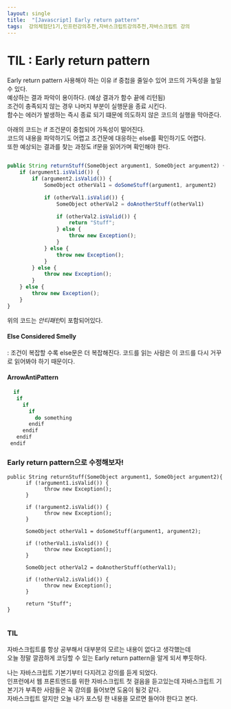 ```yaml
---
layout: single
title:  "[Javascript] Early return pattern"
tags:  강의체험단1기,인프런강의추천,자바스크립트강의추천,자바스크립트 강의 
---
```


# TIL : Early return pattern
Early return pattern 사용해야 하는 이유
 if 중첩을 줄일수 있어 코드의 가독성을 높일수 있다.    
 예상하는 결과 파악이 용이하다. (예상 결과가 함수 끝에 리턴됨)   
 조건이 충족되지 않는 경우 나머지 부분이 실행문을 종료 시킨다.    
 함수는 에러가 발생하는 즉시 종료 되기 떄문에 의도하지 않은 코드의 실행을 막아준다.    
   
 아래의 코드는 if 조건문이 중첩되어 가독성이 떨어진다.    
 코드의 내용을 파악하기도 어렵고 조건문에 대응하는 else를 확인하기도 어렵다.    
 또한 예상되는 결과를 찾는 과정도 if문을 읽어가며 확인해야 한다.   


```javascript

public String returnStuff(SomeObject argument1, SomeObject argument2) {
    if (argument1.isValid()) {
        if (argument2.isValid()) {
            SomeObject otherVal1 = doSomeStuff(argument1, argument2)

            if (otherVal1.isValid()) {
                SomeObject otherVal2 = doAnotherStuff(otherVal1)

                if (otherVal2.isValid()) {
                    return "Stuff";
                } else {
                    throw new Exception();
                }
            } else {
                throw new Exception();
            }
        } else {
            throw new Exception();
        }
    } else {
        throw new Exception();
    }
}


```

 위의 코드는 *안티패턴*이 포함되어있다.   

####  Else Considered Smelly   
 : 조건이 복잡할 수록 else문은 더 복잡해진다. 코드를 읽는 사람은 이 코드를 다시 거꾸로 읽어봐야 하기 때문이다.       
####  ArrowAntiPattern   
```javascript
  if    
   if    
     if    
       if    
         do something    
       endif    
     endif    
   endif    
 endif    

```

### Early return pattern으로 수정해보자! 
```
public String returnStuff(SomeObject argument1, SomeObject argument2){
      if (!argument1.isValid()) {
            throw new Exception();
      }

      if (!argument2.isValid()) {
            throw new Exception();
      }

      SomeObject otherVal1 = doSomeStuff(argument1, argument2);

      if (!otherVal1.isValid()) {
            throw new Exception();
      }

      SomeObject otherVal2 = doAnotherStuff(otherVal1);

      if (!otherVal2.isValid()) {
            throw new Exception();
      }

      return "Stuff";
}


```

### TIL
자바스크립트를 항상 공부해서 대부분의 모르는 내용이 없다고 생각했는데    
오늘 정말 깔끔하게 코딩할 수 있는 Early return pattern을 알게 되서 뿌듯하다.   
   
나는 자바스크립트 기본기부터 다지려고 강의를 듣게 되었다.   
인프런에서 웹 프론트엔드를 위한 자바스크립트 첫 걸음을 듣고있는데 
자바스크립트 기본기가 부족한 사람들은 꼭 강의를 들어보면 도움이 될것 같다.  
자바스크립트 알지만 오늘 내가 포스팅 한 내용을 모르면 들어야 한다고 본다.    





